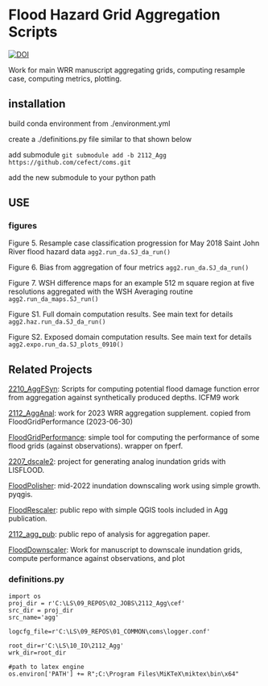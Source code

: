 # Flood Hazard Grid Aggregation Scripts

[![DOI](https://zenodo.org/badge/440854458.svg)](https://zenodo.org/badge/latestdoi/440854458)

Work for main WRR manuscript aggregating grids, computing resample case, computing metrics, plotting.

## installation
build conda environment from ./environment.yml

create a ./definitions.py file similar to that shown below

add submodule
`git submodule add -b 2112_Agg https://github.com/cefect/coms.git`

add the new submodule to your python path

## USE

### figures

Figure 5. Resample case classification progression for May 2018 Saint John River flood hazard data
`agg2.run_da.SJ_da_run()`

Figure 6. Bias from aggregation of four metrics
`agg2.run_da.SJ_da_run()`

Figure 7. WSH difference maps for an example 512 m square region at five resolutions aggregated with the WSH Averaging routine
`agg2.run_da_maps.SJ_run()`

Figure S1. Full domain computation results. See main text for details
`agg2.haz.run_da.SJ_da_run()`

Figure S2. Exposed domain computation results. See main text for details
`agg2.expo.run_da.SJ_plots_0910()`




## Related Projects

[2210_AggFSyn](https://github.com/cefect/2210_AggFSyn.git):  Scripts for computing potential flood damage function error from aggregation against synthetically produced depths. ICFM9 work

[2112_AggAnal](https://github.com/cefect/2112_AggAnal): work for 2023 WRR aggregation supplement. copied from FloodGridPerformance (2023-06-30)

[FloodGridPerformance](https://github.com/cefect/FloodGridPerformance): simple tool for computing the performance of some flood grids (against observations). wrapper on fperf.

[2207_dscale2](https://github.com/cefect/2207_dscale2): project for generating analog inundation grids with LISFLOOD. 

[FloodPolisher](https://github.com/cefect/FloodPolisher): mid-2022 inundation downscaling work using simple growth. pyqgis. 

[FloodRescaler](https://github.com/cefect/FloodRescaler): public repo with simple QGIS tools included in Agg publication.  

[2112_agg_pub](https://github.com/cefect/2112_agg_pub): public repo of analysis for aggregation paper. 

[FloodDownscaler](https://github.com/cefect/FloodDownscaler): Work for manuscript to downscale inundation grids, compute performance against observations, and plot




### definitions.py
```
import os
proj_dir = r'C:\LS\09_REPOS\02_JOBS\2112_Agg\cef'
src_dir = proj_dir
src_name='agg'

logcfg_file=r'C:\LS\09_REPOS\01_COMMON\coms\logger.conf'

root_dir=r'C:\LS\10_IO\2112_Agg'
wrk_dir=root_dir

#path to latex engine
os.environ['PATH'] += R";C:\Program Files\MiKTeX\miktex\bin\x64"
```

 